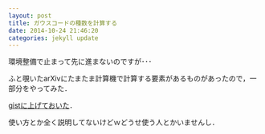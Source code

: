 ```yaml
---
layout: post
title: ガウスコードの種数を計算する
date: 2014-10-24 21:46:20
categories: jekyll update
---
```

環境整備で止まって先に進まないのですが･･･

ふと覗いたarXivにたまたま計算機で計算する要素があるものがあったので，一部分をやってみた．

[gistに上げておいた](https://gist.github.com/n-kats/df1ade3935518c528269)．

使い方とか全く説明してないけどｗどうせ使う人とかいませんし．
